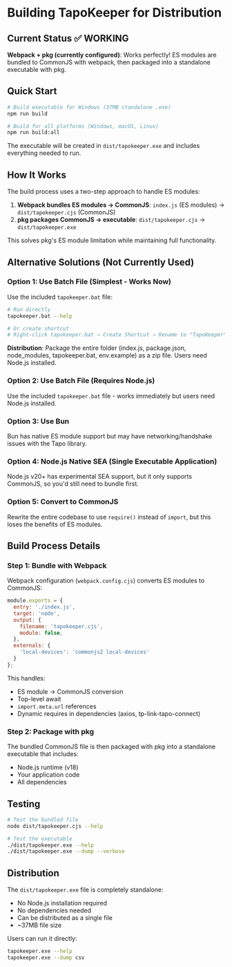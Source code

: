 # Building TapoKeeper for Distribution

## Current Status ✅ WORKING

**Webpack + pkg (currently configured)**: Works perfectly! ES modules are bundled to CommonJS with webpack, then packaged into a standalone executable with pkg.

## Quick Start

```bash
# Build executable for Windows (37MB standalone .exe)
npm run build

# Build for all platforms (Windows, macOS, Linux)
npm run build:all
```

The executable will be created in `dist/tapokeeper.exe` and includes everything needed to run.

## How It Works

The build process uses a two-step approach to handle ES modules:

1. **Webpack bundles ES modules → CommonJS**: `index.js` (ES modules) → `dist/tapokeeper.cjs` (CommonJS)
2. **pkg packages CommonJS → executable**: `dist/tapokeeper.cjs` → `dist/tapokeeper.exe`

This solves pkg's ES module limitation while maintaining full functionality.

## Alternative Solutions (Not Currently Used)

### Option 1: Use Batch File (Simplest - Works Now)

Use the included `tapokeeper.bat` file:

```bash
# Run directly
tapokeeper.bat --help

# Or create shortcut
# Right-click tapokeeper.bat → Create Shortcut → Rename to "TapoKeeper"
```

**Distribution**: Package the entire folder (index.js, package.json, node_modules, tapokeeper.bat, env.example) as a zip file. Users need Node.js installed.

### Option 2: Use Batch File (Requires Node.js)

Use the included `tapokeeper.bat` file - works immediately but users need Node.js installed.

### Option 3: Use Bun

Bun has native ES module support but may have networking/handshake issues with the Tapo library.

### Option 4: Node.js Native SEA (Single Executable Application)

Node.js v20+ has experimental SEA support, but it only supports CommonJS, so you'd still need to bundle first.

### Option 5: Convert to CommonJS

Rewrite the entire codebase to use `require()` instead of `import`, but this loses the benefits of ES modules.

## Build Process Details

### Step 1: Bundle with Webpack

Webpack configuration (`webpack.config.cjs`) converts ES modules to CommonJS:

```javascript
module.exports = {
  entry: './index.js',
  target: 'node',
  output: {
    filename: 'tapokeeper.cjs',
    module: false,
  },
  externals: {
    'local-devices': 'commonjs2 local-devices'
  }
};
```

This handles:
- ES module → CommonJS conversion
- Top-level await
- `import.meta.url` references
- Dynamic requires in dependencies (axios, tp-link-tapo-connect)

### Step 2: Package with pkg

The bundled CommonJS file is then packaged with pkg into a standalone executable that includes:
- Node.js runtime (v18)
- Your application code
- All dependencies

## Testing

```bash
# Test the bundled file
node dist/tapokeeper.cjs --help

# Test the executable
./dist/tapokeeper.exe --help
./dist/tapokeeper.exe --dump --verbose
```

## Distribution

The `dist/tapokeeper.exe` file is completely standalone:
- No Node.js installation required
- No dependencies needed
- Can be distributed as a single file
- ~37MB file size

Users can run it directly:
```bash
tapokeeper.exe --help
tapokeeper.exe --dump csv
```
